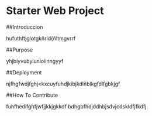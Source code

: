 # Starter Web Project

##Introduccion

hufuthftjglotgkñrld{ñltmgvrrf

##Purpose

yhjbiyvubyiunioiinngyyf


##Deployment


njfhgfwdjfghj<kxcuyfuhdjkibjkdlñblkgfdlfgbkjgf

##How To Contribute


fuhfhedifghfjwfjjkkjgkkdf
bdhgbfhdjddhbjsdvjcdskldfjfkdfj
